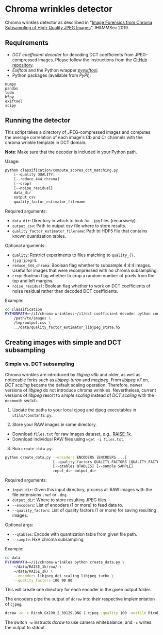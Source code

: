 # Chroma wrinkles detector

Chroma wrinkles detector as described in "[Image Forensics from Chroma Subsampling of High-Quality JPEG Images](https://faui1-files.cs.fau.de/public/publications/mmsec/2019-Lorch-IFC.pdf)", IH&MMSec 2019.

## Requirements

* *DCT coefficient decoder* for decoding DCT coefficients from JPEG-compressed images. Please follow the instructions from the [GitHub repository](https://github.com/btlorch/dct-coefficient-decoder).
* *Exiftool* and the Python wrapper [*pyexiftool*](https://github.com/smarnach/pyexiftool).
* Python packages (available from *PyPi*):
```
numpy
pandas
tqdm
h5py
exiftool
scipy
```

## Running the detector

This script takes a directory of JPEG-compressed images and computes the average correlation of each image's Cb and Cr channels with the chroma wrinkle template in DCT domain.

**Note**: Make sure that the decoder is included in your Python path.

Usage:
```bash
python classification/compute_scores_dct_matching.py
    [--quality QUALITY]
    [--reduce_444_chroma]
    [--crop]
    [--noise_residual]
    data_dir
    output_csv
    quality_factor_estimator_filename
```

Required arguments:
* `data_dir`: Directory in which to look for `.jpg` files (recursively).
* `output_csv`: Path to output csv file where to store results.
* `quality_factor_estimator_filename`: Path to HDF5 file that contains known quantization tables. 

Optional arguments:
* `quality`: Restrict experiments to files matching to `quality_{}.(jpg|jpeg)$`.
* `reduce_444_chroma`: Boolean flag whether to subsample 4:4:4 images. Useful for images that were recompressed with no chroma subsampling.
* `crop`: Boolean flag whether to crop a random number of pixels from the top and left margins.
* `noise_residual`: Boolean flag whether to work on DCT coefficients of noise residual rather than decoded DCT coefficients.

Example:
```bash
cd classification
PYTHONPATH=~/i1/chroma-wrinkles:~/i1/dct-coefficient-decoder python compute_scores_dct_matching.py \
    /path/to/images \
    /tmp/output.csv \
    ../data/quality_factor_estimator_libjpeg_state.h5
```

## Creating images with simple and DCT subsampling

### Simple vs. DCT subsampling

Chroma wrinkles are introduced by *libjpeg v6b* and older, as well as noticeable forks such as *libjpeg-turbo* and *mozjpeg*.
From *libjpeg v7* on, *DCT scaling* became the default scaling operation. Therefore, newer versions of *libjpeg* do not introduce chroma wrinkles.
Nevertheless, current versions of *libjpeg* resort to *simple scaling* instead of *DCT scaling* with the `-nosmooth` switch.  

1. Update the paths to your local cjpeg and djpeg executables in `utils/constants.py`.

2. Store your RAW images in some directory.

  * Download `files.txt` for raw images dataset, e.g., [RAISE-1k](http://loki.disi.unitn.it/RAISE/confirm.php?package=1k).
  * Download individual RAW files using `wget -i files.txt`.

3. Run `create_data.py`.

```bash
python create_data.py --encoders ENCODERS [ENCODERS ...]
                      [--quality_factors QUALITY_FACTORS [QUALITY_FACTORS ...]]
                      [--qtables QTABLES] [--sample SAMPLE]
                      input_dir output_dir
```

Required arguments:
* `input_dir`: Given this input directory, process all RAW images with the file extensions `.nef` or `.dng`.
* `output_dir`: Where to store resulting JPEG files.
* `--encoders`: List of encoders (1 or more) to feed data to.
* `--quality_factors`: List of quality factors (1 or more) for saving resulting images.

Optional args:
* `--qtables`: Encode with quantization table from given file path.
* `--sample`: HxV chroma subsampling

Example:
```bash
cd data
PYTHONPATH=~/i1/chroma-wrinkles python create_data.py \
    ~/data/RAISE_1k/raw/ \
    ~/data/RAISE_1k/ \
    --encoders libjpeg_dct_scaling libjpeg_turbo \
    --quality_factors 100 90 80
```

This will create one directory for each encoder in the given output folder.

The encoders pipe the output of `dcraw` into their respective implementation of `cjpeg`.
```bash
dcraw -w -c Ricoh_GX100_2_39129.DNG | cjpeg -quality 100 -outfile Ricoh_GX100_2_39129.jpg
```

The switch `-w` instructs *dcraw* to use camera whitebalance, and `-c` writes the output to stdout.
